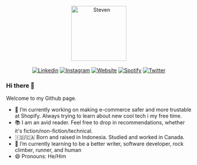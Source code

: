 <p align="center">
  <img width="150" src="https://github.com/steven-steven/Blog/blob/master/static/images/avatar_hello.png" alt="Steven" align="center">
  </br>
  </br>
  <a href="https://linkedin.com/in/steven-steven/"><img src="https://img.shields.io/badge/-steven-1f2041?style=for-the-badge&amp;logo=Linkedin&amp;logoColor=white&amp;link=https://linkedin.com/in/steven-steven/" alt="Linkedin"></a>
  <a href="https://www.instagram.com/s.tev.e.n/"><img src="https://img.shields.io/badge/-st.e.ven-4B3F72?style=for-the-badge&amp;logo=Instagram&amp;logoColor=white&amp;link=https://www.instagram.com/s.tev.e.n/" alt="Instagram"></a>
  <a href="https://stevenwhat.me/"><img src="https://img.shields.io/badge/-stevenwhat.me-FFC857?style=for-the-badge&amp;logo=GoogleChrome&amp;logoColor=black&amp;link=https://stevenwhat.me/" alt="Website"></a>
  <a href="https://open.spotify.com/user/stevensorryindo"><img src="https://img.shields.io/badge/-stevensorryindo-119DA4?style=for-the-badge&amp;logo=Spotify&amp;logoColor=white&amp;link=https://open.spotify.com/user/stevensorryindo" alt="Spotify"></a>
  <a href="https://twitter.com/stevensteven_29"><img src="https://img.shields.io/badge/-stevensteven_29-19647E?style=for-the-badge&amp;logo=Twitter&amp;logoColor=white&amp;link=https://twitter.com/stevensteven_29" alt="Twitter"></a>
</p>
  
### Hi there 👋

Welcome to my Github page.

- 🔭 I’m currently working on making e-commerce safer and more trustable at Shopify. Always trying to learn about new cool tech i my free time.
- 📚 I am an avid reader. Feel free to drop in recommendations, whether it's fiction/non-fiction/technical.
- 🇮🇩/🇨🇦 Born and raised in Indonesia. Studied and worked in Canada.
- 🌱 I’m currently learning to be a better writer, software developer, rock climber, runner, and human
- 😄 Pronouns: He/Him

<!--
**steven-steven/steven-steven** is a ✨ _special_ ✨ repository because its `README.md` (this file) appears on your GitHub profile.

Here are some ideas to get you started:

- 🔭 I’m currently working on ...
- 🌱 I’m currently learning ...
- 👯 I’m looking to collaborate on ...
- 🤔 I’m looking for help with ...
- 💬 Ask me about ...
- 📫 How to reach me: ...
- 😄 Pronouns: ...
- ⚡ Fun fact: ...
-->
